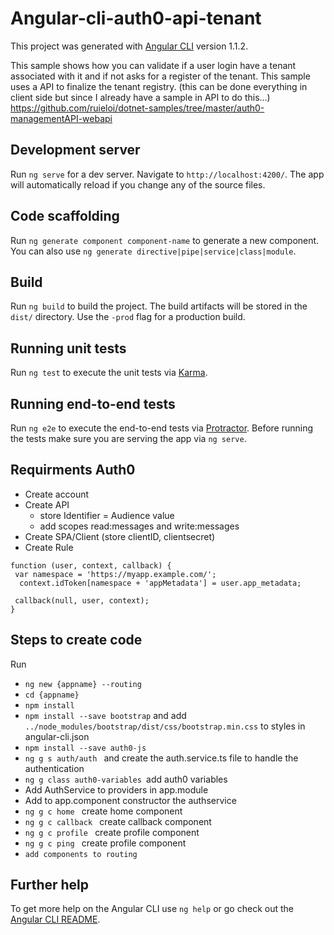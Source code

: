 # Angular-cli-auth0-api-tenant

This project was generated with [Angular CLI](https://github.com/angular/angular-cli) version 1.1.2.

This sample shows how you can validate if a user login have a tenant associated with it and if not asks for a register of the tenant.
This sample uses a API to finalize the tenant registry. (this can be done everything in client side but since I already have a sample in API to do this...) https://github.com/ruieloi/dotnet-samples/tree/master/auth0-managementAPI-webapi

## Development server

Run `ng serve` for a dev server. Navigate to `http://localhost:4200/`. The app will automatically reload if you change any of the source files.

## Code scaffolding

Run `ng generate component component-name` to generate a new component. You can also use `ng generate directive|pipe|service|class|module`.

## Build

Run `ng build` to build the project. The build artifacts will be stored in the `dist/` directory. Use the `-prod` flag for a production build.

## Running unit tests

Run `ng test` to execute the unit tests via [Karma](https://karma-runner.github.io).

## Running end-to-end tests

Run `ng e2e` to execute the end-to-end tests via [Protractor](http://www.protractortest.org/).
Before running the tests make sure you are serving the app via `ng serve`.

## Requirments Auth0

 - Create account
 - Create API 
    - store Identifier = Audience value
    - add scopes read:messages and write:messages
 - Create SPA/Client (store clientID, clientsecret)
 - Create Rule
 
 ```
 function (user, context, callback) {
  var namespace = 'https://myapp.example.com/';
   context.idToken[namespace + 'appMetadata'] = user.app_metadata;

  callback(null, user, context);
}
```




## Steps to create code

Run 
- `ng new {appname} --routing ` 
- `cd {appname} `
- `npm install `  
- `npm install --save bootstrap`  and add `../node_modules/bootstrap/dist/css/bootstrap.min.css` to styles in angular-cli.json
- `npm install --save auth0-js`
- `ng g s auth/auth ` and create the auth.service.ts file to handle the authentication
- `ng g class auth0-variables `add auth0 variables
- Add AuthService to providers in app.module
- Add to app.component constructor the authservice 
- `ng g c home `  create home component 
- `ng g c callback `  create callback component 
- `ng g c profile `  create profile component 
- `ng g c ping `  create profile component 
- `add components to routing `







## Further help

To get more help on the Angular CLI use `ng help` or go check out the [Angular CLI README](https://github.com/angular/angular-cli/blob/master/README.md).
